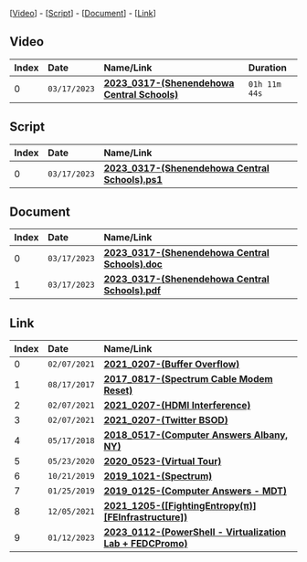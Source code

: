 
[[Video](#video)] - [[Script](#script)] - [[Document](#document)] - [[Link](#link)]

## Video

| Index | Date         | Name/Link                                                                    | Duration      |
|:------|:-------------|:-----------------------------------------------------------------------------|:--------------|
| 0     | `03/17/2023` | **[2023_0317-(Shenendehowa Central Schools)](https://youtu.be/lMPy-0oFNHc)** | `01h 11m 44s` |

## Script

| Index | Date         | Name/Link                                                                                                                                                           |
|:------|:-------------|:--------------------------------------------------------------------------------------------------------------------------------------------------------------------|
| 0     | `03/17/2023` | **[2023_0317-(Shenendehowa Central Schools).ps1](https://github.com/mcc85s/FightingEntropy/blob/main/Video/20230316/2023_0317-(Shenendehowa%20Central%20Schools).ps1)** |

## Document

| Index | Date         | Name/Link                                                                                                                                                           |
|:------|:-------------|:--------------------------------------------------------------------------------------------------------------------------------------------------------------------|
| 0     | `03/17/2023` | **[2023_0317-(Shenendehowa Central Schools).doc](https://github.com/mcc85s/FightingEntropy/blob/main/Video/20230316/2023_0317-(Shenendehowa%20Central%20Schools).doc)** |
| 1     | `03/17/2023` | **[2023_0317-(Shenendehowa Central Schools).pdf](https://github.com/mcc85s/FightingEntropy/blob/main/Video/20230316/2023_0317-(Shenendehowa%20Central%20Schools).pdf)** |

## Link

| Index | Date         | Name/Link                                                                                   |
|:------|:-------------|:--------------------------------------------------------------------------------------------|
| 0     | `02/07/2021` | **[2021_0207-(Buffer Overflow)](https://youtu.be/H4MlJnMh9Q0)**                             |
| 1     | `08/17/2017` | **[2017_0817-(Spectrum Cable Modem Reset)](https://youtu.be/LfZW-s0BMow)**                  |
| 2     | `02/07/2021` | **[2021_0207-(HDMI Interference)](https://youtu.be/in7IrkoLOHo)**                           |
| 3     | `02/07/2021` | **[2021_0207-(Twitter BSOD)](https://youtu.be/12x8TrO9B5Q)**                                |
| 4     | `05/17/2018` | **[2018_0517-(Computer Answers Albany, NY)](https://youtu.be/TKDHzHiO1k4)**                 |
| 5     | `05/23/2020` | **[2020_0523-(Virtual Tour)](https://youtu.be/HT4p28bRhqc)**                                |
| 6     | `10/21/2019` | **[2019_1021-(Spectrum)](https://youtu.be/zs0C_ig-4CQ)**                                    |
| 7     | `01/25/2019` | **[2019_0125-(Computer Answers - MDT)](https://youtu.be/5Cyp3pqIMRs)**                      |
| 8     | `12/05/2021` | **[2021_1205-([FightingEntropy(π)][FEInfrastructure])](https://youtu.be/6yQr06_rA4I)**      |
| 9     | `01/12/2023` | **[2023_0112-(PowerShell - Virtualization Lab + FEDCPromo)](https://youtu.be/9v7uJHF-cGQ)** |
